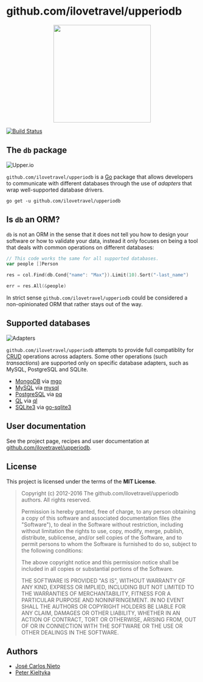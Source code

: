 # github.com/ilovetravel/upperiodb

<center>
<img src="https://upper.io/images/icon.svg" width="256" />
</center>

[![Build Status](https://travis-ci.org/upper/db.svg?branch=v1)](https://travis-ci.org/upper/db)

## The `db` package

![Upper.io](https://github.com/ilovetravel/upperiodb/res/general.png)

`github.com/ilovetravel/upperiodb` is a [Go][2] package that allows developers to communicate
with different databases through the use of *adapters* that wrap well-supported
database drivers.

```
go get -u github.com/ilovetravel/upperiodb
```

## Is `db` an ORM?

`db` is not an ORM in the sense that it does not tell you how to design your
software or how to validate your data, instead it only focuses on being a tool
that deals with common operations on different databases:

```go
// This code works the same for all supported databases.
var people []Person

res = col.Find(db.Cond{"name": "Max"}).Limit(10).Sort("-last_name")

err = res.All(&people)
```

In strict sense `github.com/ilovetravel/upperiodb` could be considered a non-opinionated ORM that
rather stays out of the way.

## Supported databases

![Adapters](https://github.com/ilovetravel/upperiodb/res/adapters.png)

`github.com/ilovetravel/upperiodb` attempts to provide full compatiblity for [CRUD][2] operations
across adapters. Some other operations (such *transactions*) are supported only
on specific database adapters, such as MySQL, PostgreSQL and SQLite.

* [MongoDB](https://github.com/ilovetravel/upperiodb/mongo) via [mgo](http://godoc.org/labix.org/v2/mgo)
* [MySQL](https://github.com/ilovetravel/upperiodb/mysql) via [mysql](https://github.com/go-sql-driver/mysql)
* [PostgreSQL](https://github.com/ilovetravel/upperiodb/postgresql) via [pq](https://github.com/lib/pq)
* [QL](https://github.com/ilovetravel/upperiodb/ql) via [ql](https://github.com/cznic/ql)
* [SQLite3](https://github.com/ilovetravel/upperiodb/sqlite) via [go-sqlite3](https://github.com/mattn/go-sqlite3)

## User documentation

See the project page, recipes and user documentation at [github.com/ilovetravel/upperiodb][1].

## License

This project is licensed under the terms of the **MIT License**.

> Copyright (c) 2012-2016 The github.com/ilovetravel/upperiodb authors. All rights reserved.
>
> Permission is hereby granted, free of charge, to any person obtaining
> a copy of this software and associated documentation files (the
> "Software"), to deal in the Software without restriction, including
> without limitation the rights to use, copy, modify, merge, publish,
> distribute, sublicense, and/or sell copies of the Software, and to
> permit persons to whom the Software is furnished to do so, subject to
> the following conditions:
>
> The above copyright notice and this permission notice shall be
> included in all copies or substantial portions of the Software.
>
> THE SOFTWARE IS PROVIDED "AS IS", WITHOUT WARRANTY OF ANY KIND,
> EXPRESS OR IMPLIED, INCLUDING BUT NOT LIMITED TO THE WARRANTIES OF
> MERCHANTABILITY, FITNESS FOR A PARTICULAR PURPOSE AND
> NONINFRINGEMENT. IN NO EVENT SHALL THE AUTHORS OR COPYRIGHT HOLDERS BE
> LIABLE FOR ANY CLAIM, DAMAGES OR OTHER LIABILITY, WHETHER IN AN ACTION
> OF CONTRACT, TORT OR OTHERWISE, ARISING FROM, OUT OF OR IN CONNECTION
> WITH THE SOFTWARE OR THE USE OR OTHER DEALINGS IN THE SOFTWARE.

## Authors

* [José Carlos Nieto](https://github.com/xiam)
* [Peter Kieltyka](https://github.com/pkieltyka)

[1]: https://github.com/ilovetravel/upperiodb
[2]: http://golang.org
[3]: http://en.wikipedia.org/wiki/Create,_read,_update_and_delete
